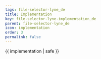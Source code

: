 ```yaml
---
tags: file-selector-lyne_de
title: Implementation
key: file-selector-lyne-implementation_de
parent: file-selector-lyne_de
icon: implementation
order: 3
permalink: false  
---
```

 {{ implementation | safe }}


